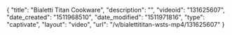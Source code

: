 {
    "title": "Bialetti Titan Cookware",
    "description": "",
    "videoid": "131625607",
    "date_created": "1511968510",
    "date_modified": "1511971816",
    "type": "captivate",
    "layout": "video",
    "url": "\/v\/bialettititan-wsts-mp4\/131625607"
}